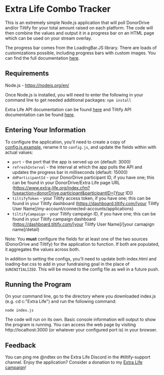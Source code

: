 # Extra Life Combo Tracker
This is an extremely simple Node.js application that will poll DonorDrive and/or Tiltify for your total amount raised on each platform. The code will then combine the values and output it in a progress bar on an HTML page which can be used on your stream overlay.

The progress bar comes from the LoadingBar.JS library. There are loads of customizations possible, including progress bars with custom images. You can find the full documentation [here](https://loading.io/progress/).

## Requirements
Node.js - https://nodejs.org/en/

Once Node.js is installed, you will need to enter the following in your command line to get needed additional packages: `npm install`

Extra Life API documentation can be found [here](https://github.com/mririgoyen/extra-life) and Tiltify API documentation can be found [here](https://github.com/daniellockard/tiltify-api-client).

## Entering Your Information
To configure the application, you'll need to create a copy of [config.js.example](config.js.example), rename it to `config.js`, and update the fields within with actual values:

* `port` - the port that the app is served up on (default: 3000)
* `refreshInterval` - the interval at which the app polls the API and updates the progress bar in milliseconds (default: 15000)
* `ddParticipantId` - your DonorDrive participant ID, if you have one; this can be found in your DonorDrive/Extra Life page URL (https://www.extra-life.org/index.cfm?fuseaction=donorDrive.participant&participantID=[Your ID])
* `tiltifyToken` - your Tiltify access token, if you have one; this can be found in your Tiltify dashboard (https://dashboard.tiltify.com/[your Tilitfy User Name]/my-account/connected-accounts/applications)
* `tiltifyCampaign` - your Tiltify campaign ID, if you have one; this can be found in your Tiltify campaign dashboard (https://dashboard.tiltify.com/[your Tilitfy User Name]/[your camapign name]/detail)

Note: You **must** configure the fields for at least one of the two sources (DonorDrive and Tiltify) for the application to function. If both are populated, it aggregates the values across both.

In addition to setting the configs, you'll need to update both index.html and loading-bar.css to add in your fundraising goal in the place of `$UNINITIALIZED`. This will be moved to the config file as well in a future push.

## Running the Program
On your command line, go to the directory where you downloaded index.js (e.g. cd c:\"Extra Life") and run the following command:

`node index.js`

The code will run on its own. Basic console information will output to show the program is running. You can access the web page by visiting http://localhost:3000 (or whatever your configured port is) in your browser.

## Feedback
You can ping me @ndtex on the Extra Life Discord in the #tiltify-support channel. Enjoy the application? Consider a donation to my [Extra Life campaign](https://gamin4aven.com)!
